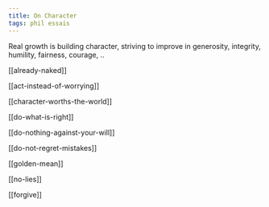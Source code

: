 ```yaml
---
title: On Character
tags: phil essais 
---
```


Real growth is building character, striving to improve in generosity, integrity, humility, fairness, courage, .. 

[[already-naked]]

[[act-instead-of-worrying]]

[[character-worths-the-world]]

[[do-what-is-right]]

[[do-nothing-against-your-will]]

[[do-not-regret-mistakes]]

[[golden-mean]]

[[no-lies]]

[[forgive]]